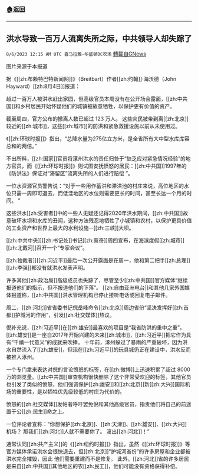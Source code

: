 ###  [:house:返回](README.md)
---


## 洪水导致一百万人流离失所之际，中共领导人却失踪了
`8/6/2023 12:15 AM UTC 喜马拉雅-华盛顿DC农场` [轉載自GNews](https://gnews.org/articles/1529207)

   图片来源于本报道

据《[[zh:布赖特巴特新闻网]]》（Breitbart）作者[[zh:约翰]]·海沃德（John Hayward）[[zh:8月4日]]报道：

  

超过一百万人被洪水赶出家园，但高级官员本周没有在公开场合露面，[[zh:中共国]]和乡村居民开始怀疑他们的城镇被故意牺牲，以保护更有价值的资产。

  

截至周四，官方公布的撤离人数已超过 123 万人。 这些灾民被带到离[[zh:北京]]较近的[[zh:城市]]，这些[[zh:城市]]的防洪和紧急救援设施以前从未使用过。

  

《[[zh:环球时报]]》指出，“总降水量为275亿立方米，是全省所有大中型水库库容总和的两倍。”

  

不出所料，[[zh:国家]]官员将涿州洪水的责任归咎于“缺乏应对紧急情况经验”的地方官员，而《[[zh:环球时报]]》则试图安抚愤怒的居民：[[zh:中共国]]1997年的《防洪法》保证对“滞留区”流离失所的人们进行赔偿 ”。

  

一位水资源官员警告说：“对于一些用作蓄洪和滞洪池的村庄来说，高位地区的水位只需一周即可退去，而低洼地区的水位则需要更长的时间，甚至长达一个月的时间。 ”

  

这些洪水[[zh:受害者]]中的一些人无疑还记得2020年洪水期间，[[zh:中共国]]故意破坏水坝和水库的丑闻，这种方法残忍地牺牲了小城镇和农村，以保护更具价值的工业资产和世界上最大的水利设施\--[[zh:三峡]]大坝。

  

[[zh:中共中央]][[zh:书记处]]书记[[zh:蔡奇]]周四宣布，在海滨度假[[zh:城市]][[zh:北戴河]]召开一个“专家会议”。

  

[[zh:独裁者]][[zh:习近平]]最后一次公开露面是在周一，他和第二把手[[zh:总理]][[zh:李强]]都没有就洪水发表声明。

  

许多其他[[zh:政治局]]高级成员也失踪了，尽管至少[[zh:中共国]]官方媒体“继续报道他们的指示，但不报道他们的下落”。 [[zh:自由亚洲电台]]和其他几家外国媒体报道称，[[zh:中共国]]洪水管理机构已停止接听电话或回复电子邮件。

  

周二，[[zh:河北]]省省委书记倪岳峰命令[[zh:北京]]周边省份“坚决发挥好[[zh:首都]]护城河的作用”，引发[[zh:社交媒体]]热议。

  

倪补充说，[[zh:习近平]]在[[zh:雄安]]最喜欢的项目是“我省防洪的重中之重”。[[zh:雄安]]是一座自2017年开始兴建的未来[[zh:城市]]，[[zh:习近平]]把它作为具有“千禧一代意义”的成就来吹捧。 十年前，涿州躲过了暴雨的严重破坏，因为洪水自然流入了[[zh:雄安]]，但现在[[zh:习近平]]的玩具城仍正在建设中，洪水反而被推入涿州。

  

一个专门拿来表达对倪的言论愤怒的标签，在[[zh:微博]]上迅速积累了超过 8000 万的浏览量。[[zh:中共国]]审查机构很快删除了这个非常受欢迎的标签，其他官员也引发了类似的愤怒，他们强调保护[[zh:雄安]]和[[zh:北京]]新[[zh:大兴]]国际机场的重要性，是以牺牲优先级较低的村庄为代价的。

  

愤怒的[[zh:社交媒体]]发帖者呼吁罢免倪和其他高级官员，指责他们将自己的前途置于公[[zh:民生]]命之上。

  

一位评论者宣称：“你想保护[[zh:北京]]、[[zh:天津]]、[[zh:雄安]]、[[zh:大兴]]机场？ 那我们[[zh:河北]]人就不需要你了。 滚出[[zh:河北]]！”

  

通常认同[[zh:共产主义]]的《[[zh:纽约时报]]》指出，虽然《[[zh:环球时报]]》等官方媒体承诺洪水会很快退去，但[[zh:北京]]“护城河省份”的许多房屋和企业都被洪水完全摧毁，因此 他们需要重建而不是修复。 此外，[[zh:河北]]省的许多居民是来自[[zh:中共国]]其他地区的农[[zh:民工]]，他们可能没有资格获得补偿。

